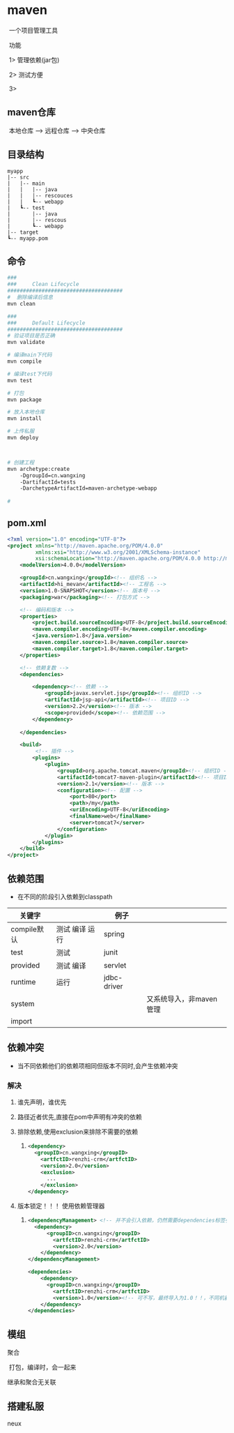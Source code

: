 # maven

​	一个项目管理工具

​		功能

​				1> 管理依赖(jar包)

​				2> 测试方便

​				3> 



## maven仓库

​		本地仓库 -->  远程仓库 --> 中央仓库



## 目录结构

```
myapp
|--	src
|	|--	main
|	|	|--	java
|	|	|--	rescouces
|	|	┗--	webapp
|	┗--	test
|		|--	java
|		|--	rescous
|		┗--	webapp
|-- target
┗--	myapp.pom
```



## 命令

```bash
###
###		Clean Lifecycle	
#####################################
#  删除编译后信息
mvn clean

###
###		Default Lifecycle
#####################################
# 验证项目是否正确
mvn validate

# 编译main下代码
mvn compile

# 编译test下代码
mvn test

# 打包
mvn package

# 放入本地仓库
mvn install

# 上传私服
mvn deploy



# 创建工程
mvn archetype:create
    -DgroupId=cn.wangxing
    -DartifactId=tests
    -DarchetypeArtifactId=maven-archetype-webapp
    
# 
```

## pom.xml

```xml
<?xml version="1.0" encoding="UTF-8"?>
<project xmlns="http://maven.apache.org/POM/4.0.0"
         xmlns:xsi="http://www.w3.org/2001/XMLSchema-instance"
         xsi:schemaLocation="http://maven.apache.org/POM/4.0.0 http://maven.apache.org/xsd/maven-4.0.0.xsd">
    <modelVersion>4.0.0</modelVersion>

    <groupId>cn.wangxing</groupId><!-- 组织名 -->
    <artifactId>hi_mevan</artifactId><!-- 工程名 -->
    <version>1.0-SNAPSHOT</version><!-- 版本号 -->
    <packaging>war</packaging><!-- 打包方式 -->

    <!-- 编码和版本 -->
    <properties>
        <project.build.sourceEncoding>UTF-8</project.build.sourceEncoding>
        <maven.compiler.encoding>UTF-8</maven.compiler.encoding>
        <java.version>1.8</java.version>
        <maven.compiler.source>1.8</maven.compiler.source>
        <maven.compiler.target>1.8</maven.compiler.target>
    </properties>

   	<!-- 依赖复数 -->
    <dependencies>

        <dependency><!-- 依赖 -->
            <groupId>javax.servlet.jsp</groupId><!-- 组织ID -->
            <artifactId>jsp-api</artifactId><!-- 项目ID -->
            <version>2.2</version><!-- 版本 -->
            <scope>provided</scope><!-- 依赖范围 -->
        </dependency>
  
    </dependencies>

    <build>
         <!-- 插件 -->
        <plugins>
            <plugin>
                <groupId>org.apache.tomcat.maven</groupId><!-- 组织ID -->
                <artifactId>tomcat7-maven-plugin</artifactId><!-- 项目ID -->
                <version>2.1</version><!-- 版本 -->
                <configuration><!-- 配置 -->
                    <port>80</port>
                    <path>/my</path>
                    <uriEncoding>UTF-8</uriEncoding>
                    <finalName>web</finalName>
                    <server>tomcat7</server>
                </configuration>
            </plugin>
        </plugins>
    </build>
</project>
```

## 依赖范围

- 在不同的阶段引入依赖到classpath

| 关键字      |                | 例子        |                         |
| ----------- | -------------- | ----------- | ----------------------- |
| compile默认 | 测试 编译 运行 | spring      |                         |
| test        | 测试           | junit       |                         |
| provided    | 测试 编译      | servlet     |                         |
| runtime     | 运行           | jdbc-driver |                         |
| system      |                |             | 又系统导入，非maven管理 |
| import      |                |             |                         |



## 依赖冲突

- 当不同依赖他们的依赖项相同但版本不同时,会产生依赖冲突



### 解决

1. 谁先声明，谁优先

2. 路径近者优先,直接在pom中声明有冲突的依赖

3. 排除依赖,使用exclusion来排除不需要的依赖

   1. ```xml
      <dependency>
      	<groupID>cn.wangxing</groupID>
          <artfctID>renzhi-crm</artfctID>
          <version>2.0</version>
          <exclusion>
          	...
          </exclusion>
      </dependency>
      ```

      

4. 版本锁定！！！ 使用依赖管理器

   1. ```xml
      <dependencyManagement> <!-- 并不会引入依赖，仍然需要dependencies标签引入 -->
      	<dependency>
          	<groupID>cn.wangxing</groupID>
              <artfctID>renzhi-crm</artfctID>
              <version>2.0</version>
          </dependency>
      </dependencyManagement>
      
      <dependencies>
          <dependency>
          	<groupID>cn.wangxing</groupID>
              <artfctID>renzhi-crm</artfctID>
              <version>1.0</version><!-- 可不写，最终导入为1.0！！，不同机器有差异 -->
          </dependency>
      </dependencies>
      ```

      

## 模组

聚合

​	打包，编译时，会一起来

继承和聚合无关联



## 搭建私服

neux